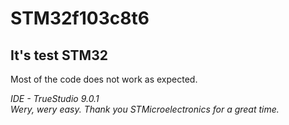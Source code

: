 <h1>STM32f103c8t6</h1>
<h2>It's test STM32</h2>
Most of the code does not work as expected.

<p><i>IDE - TrueStudio 9.0.1</i><br />
<i>Wery, wery easy. Thank you STMicroelectronics for a great time.</i><p/>
